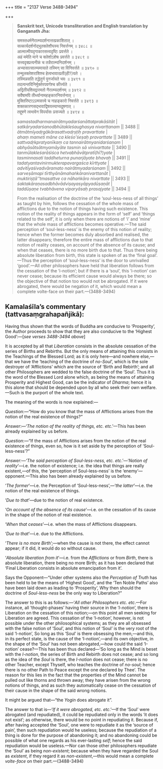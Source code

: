 +++
title = "2137 Verse 3488-3494"

+++
> **Sanskrit text, Unicode transliteration and English translation by Ganganath Jha:** 
>
> समस्तधर्मनैरात्म्यदर्शनात्तत्प्रकाशितात् ।  
> सत्कार्यदर्शनोद्भूतक्लेशौघस्य निवर्त्तनम् ॥ ३४८८ ॥  
> आत्मात्मीयदृगाकारसत्त्वदृष्टिः प्रवर्त्तते ।  
> अहं ममेति माने च क्लेशोऽशेषः प्रवर्त्तते ॥ ३४८९ ॥  
> सत्त्वदृक्प्रत्यनीकं च तन्नैरात्म्यनिदर्शनम् ।  
> अभ्यासात्सात्म्यमायाते तस्मिन् सा विनिवर्त्तते ॥ ३४९० ॥  
> तन्मूलक्लेशराशिश्च हेत्वभावात्प्रती(ही?)यते ।  
> तस्मिन्नसति तद्धेतुर्न पुनर्जायते भवः ॥ ३४९१ ॥  
> तदत्यन्तविनिर्मुक्तेरपवर्गश्च कीर्त्त्यते ।  
> अद्वितीयशिवद्वारमतो नैरात्म्यदर्शनम् ॥ ३४९२ ॥  
> सर्वेषामपि तीर्थ्यानामहङ्कारनिवर्त्तनात् ।  
> मुक्तिरिष्टाऽऽत्मसत्त्वे च नाहङ्कारो निवर्त्तते ॥ ३४९३ ॥  
> शक्तकारणसद्भावाद्विषयस्याप्यदूषणात् ।  
> तद्दूषणे त्वभावेन विपर्यासः प्रसज्यते ॥ ३४९४ ॥ 
>
> *samastadharmanairātmyadarśanāttatprakāśitāt* \|  
> *satkāryadarśanodbhūtakleśaughasya nivarttanam* \|\| 3488 \|\|  
> *ātmātmīyadṛgākārasattvadṛṣṭiḥ pravarttate* \|  
> *ahaṃ mameti māne ca kleśo'śeṣaḥ pravarttate* \|\| 3489 \|\|  
> *sattvadṛkpratyanīkaṃ ca tannairātmyanidarśanam* \|  
> *abhyāsātsātmyamāyāte tasmin sā vinivarttate* \|\| 3490 \|\|  
> *tanmūlakleśarāśiśca hetvabhāvātpratī(hī?)yate* \|  
> *tasminnasati taddheturna punarjāyate bhavaḥ* \|\| 3491 \|\|  
> *tadatyantavinirmukterapavargaśca kīrttyate* \|  
> *advitīyaśivadvāramato nairātmyadarśanam* \|\| 3492 \|\|  
> *sarveṣāmapi tīrthyānāmahaṅkāranivarttanāt* \|  
> *muktiriṣṭā''tmasattve ca nāhaṅkāro nivarttate* \|\| 3493 \|\|  
> *śaktakāraṇasadbhāvādviṣayasyāpyadūṣaṇāt* \|  
> *taddūṣaṇe tvabhāvena viparyāsaḥ prasajyate* \|\| 3494 \|\| 
>
> From the realisation of the doctrine of the ‘soul-less-ness of all things’ as taught by him, follows the cessation of the whole mass of afflictions due to the notion of things having such existence. This notion of the reality of things appears in the form of ‘self’ and ‘things related to the self’, it is only when there are notions of ‘i’ and ‘mine’ that the whole mass of afflictions becomes operative.—The said perception of ‘soul-less-ness’ is the enemy of this notion of reality; hence when the former becomes duly absorbed and realised, the latter disappears; therefore the entire mass of afflictions due to that notion of reality ceases, on account of the absence of its cause; and when that ceases, there is no more birth due to that. Thus there being absolute liberation from birth, this state is spoken of as the ‘final goal’.—Thus the perception of ‘soul-less-ness’ is the door to unrivalled ‘good’.—All other philosophers have held that liberation follows from the cessation of the ‘i-notion’; but if there is a ‘soul’, this ‘i-notion’ can never cease; because its efficient cause would always be there; so the objective of that notion too would not be abrogated. If it were abrogated, there would be negation of it, which would mean a complete volte-face on their part.—(3488-3494)



## Kamalaśīla’s commentary (tattvasaṃgrahapañjikā):

Having thus shown that the words of Buddha are conducive to ‘Prosperity’, the Author proceeds to show that they are also conducive to the ‘Highest Good’:—[*see verses 3488-3494 above*]

It is accepted by all that *Liberation* consists in the absolute cessation of the series of Births and Rebirths. But the only means of attaining this consists in the Teachings of the Blessed Lord; as it is only here—and nowhere else,—that we have the ‘teaching of the doctrine of *no-Soul*’, which is the sole destroyer of ‘Afflictions’ which are the source of ‘Birth and Rebirth’; and all other Philosophers are wedded to the false doctrine of the ‘Soul’. Thus it is the word of the Blessed Lord alone which, as being the means of attaining Prosperity and Highest Good, can be the indicator of *Dharma*; hence it is this alone that should be depended upon by all who seek their own welfare.—Such is the purport of the whole text.

The meaning of the words is now explained:—

*Question*:—“How do you know that the mass of Afflictions arises from the notion of the real existence of things?”

*Answer*:—‘*The notion of the reality of things, etc. etc*.’—This has been already explained by us before.

*Question*:—“If the mass of Afflictions arises from the notion of the real existence of things, even so, how is it set aside by the perception of ‘Soul-less-ness’?”

*Answer:—‘The said perception of Soul-less-ness, etc. etc*.’—‘*Notion of reality*’—i.e. the notion of existence; i.e. the idea that things are really existent,—of this, the ‘perception of Soul-less-ness’ is the ‘enemy’—opponent.—This also has been already explained by us before.

‘*The former*’—i.e. the Perception of ‘Soul-less-ness’,—‘*the latter*’—i.e. the notion of the real existence of things.

‘*Due to that*’—due to the notion of real existence.

‘*On account of the absence of its cause*’—i.e. on the cessation of its cause in the shape of the notion of real existence.

‘*When that ceases*’—i.e. when the mass of Afflictions disappears.

‘*Due to that*’—i.e. due to the Afflictions.

‘*There is no more Birth*’;—when the cause is not there, the effect cannot appear; if it did, it would do so without cause.

‘*Absolute liberation from it*’—i.e. from the *Afflictions* or from *Birth*, there is absolute liberation, there being no more Birth; as it has been declared that ‘Final Liberation consists in absolute emancipation from it’.

Says the Opponent—“Under other systems also the *Perception of Truth* has been held to be the means of ‘Highest Good’, and the ‘Ten Noble Paths’ also have been laid down as leading to ‘Prosperity’, Why then should the doctrine of *Soul-less-ness* be the only way to Liberation?”

The answer to this is as follows:—‘*All other Philosophers etc. etc*.—For instance, all ‘thought-phases’ having their source in the ‘*I-notion*’, there is Liberation on the cessation of this notion;—on this point all men seeking for Liberation are agreed. This cessation of the ‘I-notion’, however, is not possible under the other philosophical systems; as they are all obsessed with the false notion of ‘Soul’, and this notion of ‘Soul’ is the very root of the said ‘I-notion’, So long as this ‘Soul’ is there obsessing the men,—and this, in its perfect state, is the cause of the ‘I-notion’,—and its own objective, in the shape of the ‘Soul’ has not been abrogated,—how could the said ‘I-notion’ cease?—This has been thus declared—‘So long as the Mind is beset with the *I-notion*, the series of Birth and Rebirth does not cease; and so long as the idea of the *Soul* is there, the *I-notion* does not cease; there is no other Teacher, except Thyself, who teaches the doctrine of *no-soul*; hence there is no other Path to Peace except the one declared by Thee’. The reason for this lies in the fact that the properties of the Mind cannot be pulled out like thorns and thrown away; they have arisen from the wrong notions of things, and as such they automatically cease on the cessation of their cause in the shape of the said wrong notions.

It might be argued that—“the *Yogin* does abrogate it”.

The answer to that is—‘*If* *it* *were abrogated, etc*. *etc*.’—If the ‘Soul’ were abrogated (and repudiated), it could be repudiated only in the words ‘it does not exist’; as otherwise, there would be no point in repudiating it. Because if, after having accepted the ‘Soul’, one were to repudiate it as the ‘source of pain’, then such repudiation would he useless; because the repudiation of a thing is done for the purpose of abandoning it; and no abandoning could be possible of what one regards as his ever-lasting *self*; hence the said repudiation would be useless.—Nor can those other philosophers repudiate the ‘Soul’ as being *non-existent*; because when they have regarded the Soul as *existent*, if they regard it as *non-existent*,—this would mean a complete *volte-face* on their part.—(3488-3494)


